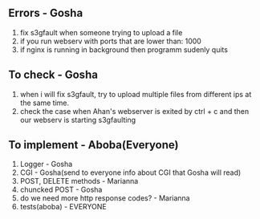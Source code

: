 ## Errors - Gosha
1. fix s3gfault when someone trying to upload a file
2. if you run webserv with ports that are lower than: 1000
3. if nginx is running in background then programm sudenly quits

## To check - Gosha
1. when i will fix s3gfault, try to upload multiple files from different ips at the same time.
2. check the case when Ahan's webserver is exited by ctrl + c and then our webserv is starting s3gfaulting

## To implement - Aboba(Everyone)
1. Logger - Gosha
2. CGI - Gosha(send to everyone info about CGI that Gosha will read)
3. POST, DELETE methods - Marianna
4. chuncked POST - Gosha
5. do we need more http response codes? - Marianna
6. tests(aboba) - EVERYONE
